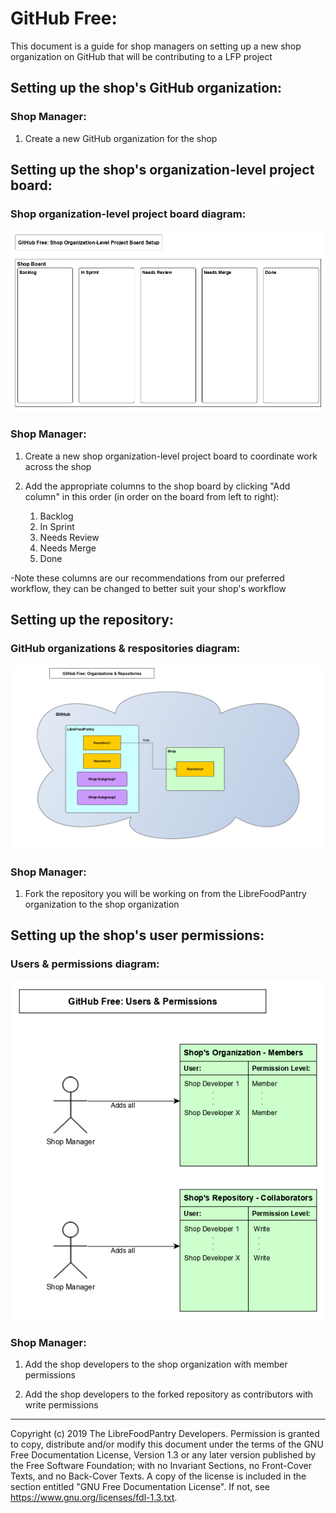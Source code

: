 # GitHub Free:

This document is a guide for shop managers on setting up a new shop organization on GitHub that will be contributing to a LFP project

## Setting up the shop's GitHub organization:


### Shop Manager:

1. Create a new GitHub organization for the shop

## Setting up the shop's organization-level project board:


### Shop organization-level project board diagram:

![GitHub Shop Board Diagram](https://raw.githubusercontent.com/LibreFoodPantry/ProjectTemplate/shop_setup_documentation/docs/dev/shop-setup/diagrams/GitHub_Setup_Shop_Board.png)


### Shop Manager:

1. Create a new shop organization-level project board to coordinate work across the shop

2. Add the appropriate columns to the shop board by clicking "Add column" in this order (in order on the board from left to right):

    1. Backlog
    2. In Sprint
    3. Needs Review
    4. Needs Merge
    5. Done

-Note these columns are our recommendations from our preferred workflow, they can be changed to better suit your shop's workflow  

## Setting up the repository:


### GitHub organizations & respositories diagram:
![GitHub Organizations and Repositories Diagram](https://raw.githubusercontent.com/LibreFoodPantry/ProjectTemplate/shop_setup_documentation/docs/dev/shop-setup/diagrams/GitHub_Free_Organizations_And_Repositories.png)

### Shop Manager:

1. Fork the repository you will be working on from the LibreFoodPantry organization to the shop organization


## Setting up the shop's user permissions:


### Users & permissions diagram:

![GitHub Free Permissions Diagram](https://raw.githubusercontent.com/LibreFoodPantry/ProjectTemplate/shop_setup_documentation/docs/dev/shop-setup/diagrams/GitHub_Free_Setup_Users_And_Permissions.png)

### Shop Manager:

1. Add the shop developers to the shop organization with member permissions

2. Add the shop developers to the forked repository as contributors with write permissions

---
Copyright (c) 2019 The LibreFoodPantry Developers.
Permission is granted to copy, distribute and/or modify this document
under the terms of the GNU Free Documentation License, Version 1.3
or any later version published by the Free Software Foundation;
with no Invariant Sections, no Front-Cover Texts, and no Back-Cover Texts.
A copy of the license is included in the section entitled "GNU
Free Documentation License". If not, see
<https://www.gnu.org/licenses/fdl-1.3.txt>.